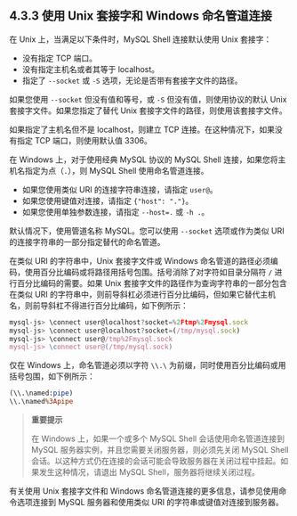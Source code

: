## 4.3.3 使用 Unix 套接字和 Windows 命名管道连接

在 Unix 上，当满足以下条件时，MySQL Shell 连接默认使用 Unix 套接字：

- 没有指定 TCP 端口。
- 没有指定主机名或者其等于 localhost。
- 指定了 `--socket` 或 `-S` 选项，无论是否带有套接字文件的路径。

如果您使用 `--socket` 但没有值和等号，或 `-S` 但没有值，则使用协议的默认 Unix 套接字文件。如果您指定了替代 Unix 套接字文件的路径，则使用该套接字文件。

如果指定了主机名但不是 localhost，则建立 TCP 连接。在这种情况下，如果没有指定 TCP 端口，则使用默认值 3306。

在 Windows 上，对于使用经典 MySQL 协议的 MySQL Shell 连接，如果您将主机名指定为点（`.`），则 MySQL Shell 使用命名管道连接。

- 如果您使用类似 URI 的连接字符串连接，请指定 `user@`。
- 如果您使用键值对连接，请指定 `{"host": "."}`。
- 如果您使用单独参数连接，请指定 `--host=.` 或 `-h .`。

默认情况下，使用管道名称 MySQL。您可以使用 `--socket` 选项或作为类似 URI 的连接字符串的一部分指定替代的命名管道。

在类似 URI 的字符串中，Unix 套接字文件或 Windows 命名管道的路径必须编码，使用百分比编码或将路径用括号包围。括号消除了对字符如目录分隔符 `/` 进行百分比编码的需要。如果 Unix 套接字文件的路径作为查询字符串的一部分包含在类似 URI 的字符串中，则前导斜杠必须进行百分比编码，但如果它替代主机名，则前导斜杠不得进行百分比编码，如下例所示：

```javascript
mysql-js> \connect user@localhost?socket=%2Ftmp%2Fmysql.sock
mysql-js> \connect user@localhost?socket=(/tmp/mysql.sock)
mysql-js> \connect user@/tmp%2Fmysql.sock 
mysql-js> \connect user@(/tmp/mysql.sock)
```

仅在 Windows 上，命名管道必须以字符 `\\.\` 为前缀，同时使用百分比编码或用括号包围，如下例所示：

```perl
(\\.\named:pipe)
\\.\named%3Apipe
```

> **重要提示**
>
> 在 Windows 上，如果一个或多个 MySQL Shell 会话使用命名管道连接到 MySQL 服务器实例，并且您需要关闭服务器，则必须先关闭 MySQL Shell 会话。以这种方式仍在连接的会话可能会导致服务器在关闭过程中挂起。如果发生这种情况，请退出 MySQL Shell，服务器将继续关闭过程。

有关使用 Unix 套接字文件和 Windows 命名管道连接的更多信息，请参见使用命令选项连接到 MySQL 服务器和使用类似 URI 的字符串或键值对连接到服务器。